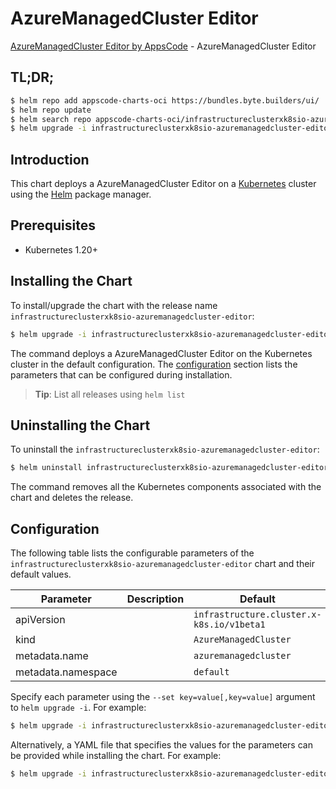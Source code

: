 # AzureManagedCluster Editor

[AzureManagedCluster Editor by AppsCode](https://byte.builders) - AzureManagedCluster Editor

## TL;DR;

```bash
$ helm repo add appscode-charts-oci https://bundles.byte.builders/ui/
$ helm repo update
$ helm search repo appscode-charts-oci/infrastructureclusterxk8sio-azuremanagedcluster-editor --version=v0.4.20
$ helm upgrade -i infrastructureclusterxk8sio-azuremanagedcluster-editor appscode-charts-oci/infrastructureclusterxk8sio-azuremanagedcluster-editor -n default --create-namespace --version=v0.4.20
```

## Introduction

This chart deploys a AzureManagedCluster Editor on a [Kubernetes](http://kubernetes.io) cluster using the [Helm](https://helm.sh) package manager.

## Prerequisites

- Kubernetes 1.20+

## Installing the Chart

To install/upgrade the chart with the release name `infrastructureclusterxk8sio-azuremanagedcluster-editor`:

```bash
$ helm upgrade -i infrastructureclusterxk8sio-azuremanagedcluster-editor appscode-charts-oci/infrastructureclusterxk8sio-azuremanagedcluster-editor -n default --create-namespace --version=v0.4.20
```

The command deploys a AzureManagedCluster Editor on the Kubernetes cluster in the default configuration. The [configuration](#configuration) section lists the parameters that can be configured during installation.

> **Tip**: List all releases using `helm list`

## Uninstalling the Chart

To uninstall the `infrastructureclusterxk8sio-azuremanagedcluster-editor`:

```bash
$ helm uninstall infrastructureclusterxk8sio-azuremanagedcluster-editor -n default
```

The command removes all the Kubernetes components associated with the chart and deletes the release.

## Configuration

The following table lists the configurable parameters of the `infrastructureclusterxk8sio-azuremanagedcluster-editor` chart and their default values.

|     Parameter      | Description |                       Default                        |
|--------------------|-------------|------------------------------------------------------|
| apiVersion         |             | <code>infrastructure.cluster.x-k8s.io/v1beta1</code> |
| kind               |             | <code>AzureManagedCluster</code>                     |
| metadata.name      |             | <code>azuremanagedcluster</code>                     |
| metadata.namespace |             | <code>default</code>                                 |


Specify each parameter using the `--set key=value[,key=value]` argument to `helm upgrade -i`. For example:

```bash
$ helm upgrade -i infrastructureclusterxk8sio-azuremanagedcluster-editor appscode-charts-oci/infrastructureclusterxk8sio-azuremanagedcluster-editor -n default --create-namespace --version=v0.4.20 --set apiVersion=infrastructure.cluster.x-k8s.io/v1beta1
```

Alternatively, a YAML file that specifies the values for the parameters can be provided while
installing the chart. For example:

```bash
$ helm upgrade -i infrastructureclusterxk8sio-azuremanagedcluster-editor appscode-charts-oci/infrastructureclusterxk8sio-azuremanagedcluster-editor -n default --create-namespace --version=v0.4.20 --values values.yaml
```
